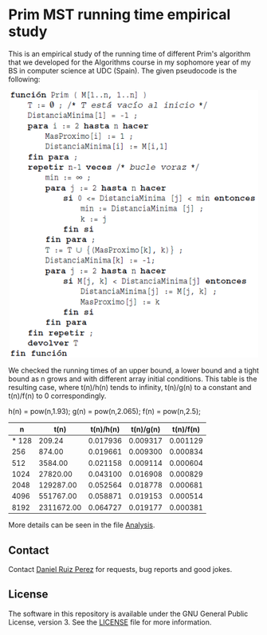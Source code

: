 Prim MST running time empirical study
============

This is an empirical study of the running time of different Prim's algorithm that we developed for the Algorithms course in my sophomore year of my BS in computer science at UDC (Spain). The given pseudocode is the following:



<p align="center">
<img src="https://github.com/DaniRuizPerez/Algorithms/blob/master/Prim/Prim.PNG" width="500">
</p>




We checked the running times of an upper bound, a lower bound and a tight bound as n grows and with different array initial conditions. This table is the resulting case, where  t(n)/h(n) tends to infinity, t(n)/g(n) to a constant and t(n)/f(n) to 0 correspondingly.

h(n) = pow(n,1.93);
g(n) = pow(n,2.065);
f(n) = pow(n,2.5);

  |    n    |    t(n)   |  t(n)/h(n)  |  t(n)/g(n)  |  t(n)/f(n)  |
  |---------|-----------|-------------|-------------|-------------|
  | *   128 |    209.24 |    0.017936 |    0.009317 |    0.001129 |
  |     256 |    874.00 |    0.019661 |    0.009300 |    0.000834 |
  |     512 |   3584.00 |    0.021158 |    0.009114 |    0.000604 |
  |    1024 |  27820.00 |    0.043100 |    0.016908 |    0.000829 |
  |    2048 | 129287.00 |    0.052564 |    0.018778 |    0.000681 |
  |    4096 | 551767.00 |    0.058871 |    0.019153 |    0.000514 |
  |    8192 |2311672.00 |    0.064727 |    0.019177 |    0.000381 |




More details can be seen in the file [Analysis](https://github.com/DaniRuizPerez/Algorithms/blob/master/QuickSortInsertionSort/Analysis).

## Contact

Contact [Daniel Ruiz Perez](mailto:druiz072@fiu.edu) for requests, bug reports and good jokes.


## License

The software in this repository is available under the GNU General Public License, version 3. See the [LICENSE](https://github.com/DaniRuizPerez/AutomaticReasoning/blob/master/LICENSE) file for more information.
